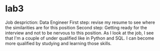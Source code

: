 # lab3
Job despriction: Data Engineer
First step: revise my resume to see where the similarities are for this position
Second step: Getting ready for the interview and not to be nervous to this position.
As I look at the job, I see that I'm  a couple of under qualified like in Python and SQL.
I can become more qualified by studying and learning those skills.
